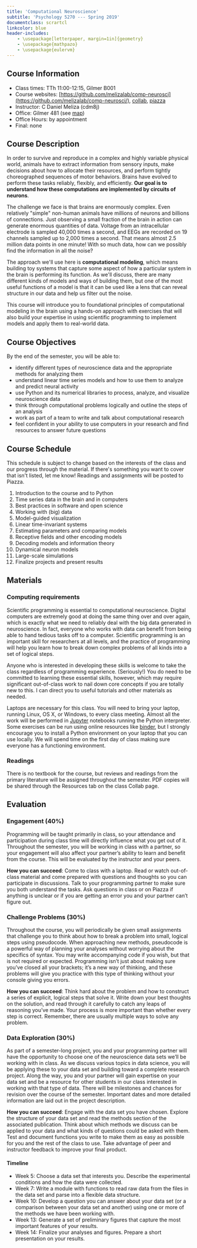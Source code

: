 ```yaml
---
title: 'Computational Neuroscience'
subtitle: 'Psychology 5270 --- Spring 2019'
documentclass: scrartcl
linkcolor: blue
header-includes:
    - \usepackage[letterpaper, margin=1in]{geometry}
    - \usepackage{mathpazo}
    - \usepackage{eulervm}
---
```



## Course Information

 - Class times: TTh 11:00-12:15, Gilmer B001
 - Course websites: [https://github.com/melizalab/comp-neurosci](https://github.com/melizalab/comp-neurosci/), [collab](https://collab.its.virginia.edu/portal/site/e996a92a-131b-4df4-881c-8192f5452e1e), [piazza](https://piazza.com/class/jqu2sq9yyau7l)
 - Instructor: C Daniel Meliza (cdm8j)
 - Office: Gilmer 481 (see [map](http://faculty.virginia.edu/dmeliza/gilmer_map/))
 - Office Hours:  by appointment
 - Final: none

## Course Description

In order to survive and reproduce in a complex and highly variable physical
world, animals have to extract information from sensory inputs, make decisions
about how to allocate their resources, and perform tightly choreographed
sequences of motor behaviors. Brains have evolved to perform these tasks
reliably, flexibly, and efficiently. **Our goal is to understand how these
computations are implemented by circuits of neurons**.

The challenge we face is that brains are enormously complex. Even relatively
"simple" non-human animals have millions of neurons and billions of connections.
Just observing a small fraction of the brain in action can generate enormous
quantities of data. Voltage from an intracellular electrode is sampled 40,000
times a second, and EEGs are recorded on 19 channels sampled up to 2,000 times a
second. That means almost 2.5 million data points in one minute! With so much
data, how can we possibly find the information in all the noise?

The approach we'll use here is **computational modeling**, which means building
toy systems that capture some aspect of how a particular system in the brain is
performing its function. As we'll discuss, there are many different kinds of
models and ways of building them, but one of the most useful functions of a
model is that it can be used like a lens that can reveal structure in our data
and help us filter out the noise.

This course will introduce you to foundational principles of computational
modeling in the brain using a hands-on approach with exercises that will also
build your expertise in using scientific programming to implement models and
apply them to real-world data.

## Course Objectives

By the end of the semester, you will be able to:

- identify different types of neuroscience data and the appropriate methods for analyzing them
- understand linear time series models and how to use them to analyze and predict neural activity
- use Python and its numerical libraries to process, analyze, and visualize neuroscience data
- think through computational problems logically and outline the steps of an analysis
- work as part of a team to write and talk about computational research
- feel confident in your ability to use computers in your research and find resources to answer future questions

## Course Schedule

This schedule is subject to change based on the interests of the class and our progress through the material. If there's something you want to cover that isn't listed, let me know! Readings and assignments will be posted to Piazza.

1. Introduction to the course and to Python
2. Time series data in the brain and in computers
3. Best practices in software and open science
4. Working with (big) data
5. Model-guided visualization
6. Linear time-invariant systems
7. Estimating parameters and comparing models
7. Receptive fields and other encoding models
8. Decoding models and information theory
9. Dynamical neuron models
11. Large-scale simulations
12. Finalize projects and present results

## Materials

### Computing requirements

Scientific programming is essential to computational neuroscience. Digital computers are extremely good at doing the same thing over and over again, which is exactly what we need to reliably deal with the big data generated in neuroscience. In fact, everyone who works with data can benefit from being able to hand tedious tasks off to a computer. Scientific programming is an important skill for researchers at all levels, and the practice of programming will help you learn how to break down complex problems of all kinds into a set of logical steps.

Anyone who is interested in developing these skills is welcome to take the class regardless of programming experience. (Seriously!) You do need to be committed to learning these essential skills, however, which may require significant out-of-class work to nail down core concepts if you are totally new to this. I can direct you to useful tutorials and other materials as needed.

Laptops are necessary for this class. You will need to bring your laptop, running Linux, OS X, or Windows, to every class meeting. Almost all the work will be performed in [Jupyter](https://jupyter.org) notebooks running the Python interpreter. Some exercises can be run using online resources like [binder](https://mybinder.org), but I strongly encourage you to install a Python environment on your laptop that you can use locally. We will spend time on the first day of class making sure everyone has a functioning environment.

### Readings

There is no textbook for the course, but reviews and readings from the primary literature will be assigned throughout the semester. PDF copies will be shared through the Resources tab on the class Collab page.

## Evaluation

### Engagement (40%)

Programming will be taught primarily in class, so your attendance and participation during class time will directly influence what you get out of it. Throughout the semester, you will be working in class with a partner, so your engagement will also affect your partner’s ability to learn and benefit from the course. This will be evaluated by the instructor and your peers.

**How you can succeed**: Come to class with a laptop. Read or watch out-of-class material and come prepared with questions and thoughts so you can participate in discussions. Talk to your programming partner to make sure you both understand the tasks. Ask questions in class or on Piazza if anything is unclear or if you are getting an error you and your partner can’t figure out.

### Challenge Problems (30%)

Throughout the course, you will periodically be given small assignments that challenge you to think about how to break a problem into small, logical steps using pseudocode. When approaching new methods, pseudocode is a powerful way of planning your analyses without worrying about the specifics of syntax. You may write accompanying code if you wish, but that is not required or expected. Programming isn’t just about making sure you’ve closed all your brackets; it’s a new way of thinking, and these problems will give you practice with this type of thinking without your console giving you errors.

**How you can succeed**: Think hard about the problem and how to construct a series of explicit, logical steps that solve it. Write down your best thoughts on the solution, and read through it carefully to catch any leaps of reasoning you’ve made. Your process is more important than whether every step is correct. Remember, there are usually multiple ways to solve any problem.

### Data Exploration (30%)

As part of a semester-long project, you and your programming partner will have the opportunity to choose one of the neuroscience data sets we’ll be working with in class. As we discuss various topics in data science, you will be applying these to your data set and building toward a complete research project. Along the way, you and your partner will gain expertise on your data set and be a resource for other students in our class interested in working with that type of data. There will be milestones and chances for revision over the course of the semester. Important dates and more detailed information are laid out in the project description.

**How you can succeed**: Engage with the data set you have chosen. Explore the structure of your data set and read the methods section of the associated publication. Think about which methods we discuss can be applied to your data and what kinds of questions could be asked with them. Test and document functions you write to make them as easy as possible for you and the rest of the class to use. Take advantage of peer and instructor feedback to improve your final product.

#### Timeline

- Week 5: Choose a data set that interests you. Describe the experimental conditions and how the data were collected.
- Week 7: Write a module with functions to read raw data from the files in the data set and parse into a flexible data structure.
- Week 10: Develop a question you can answer about your data set (or a comparison between your data set and another) using one or more of the methods we have been working with.
- Week 13: Generate a set of preliminary figures that capture the most important features of your results.
- Week 14: Finalize your analyses and figures. Prepare a short presentation on your results.

